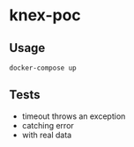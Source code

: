 # knex-poc

## Usage

`
docker-compose up
`

## Tests
- timeout throws an exception
- catching error
- with real data